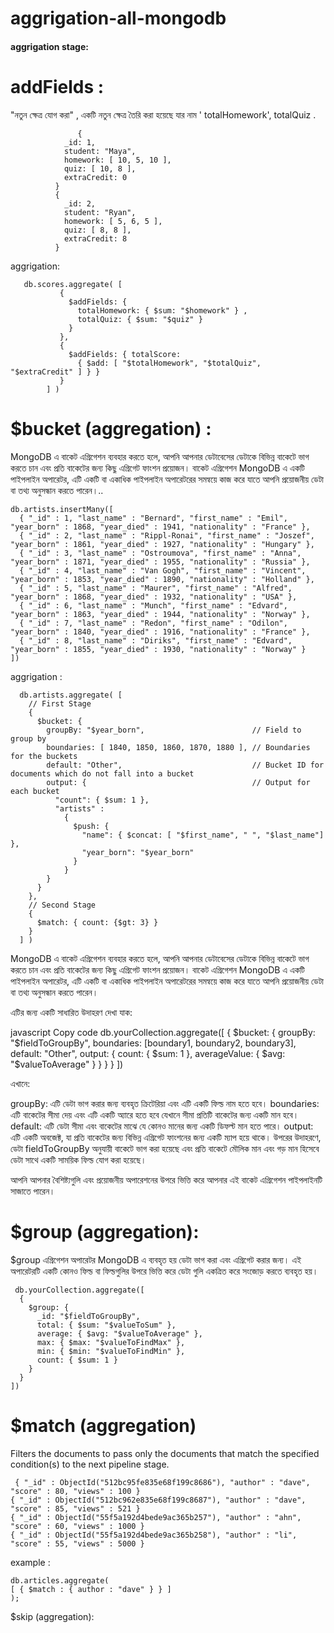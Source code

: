 # aggrigation-all-mongodb

#### aggrigation stage:

# addFields : 
"নতুন ক্ষেত্র যোগ করা" , একটি নতুন ক্ষেত্র তৈরি করা হয়েছে যার নাম ' totalHomework', totalQuiz . 

                   {
                _id: 1,
                student: "Maya",
                homework: [ 10, 5, 10 ],
                quiz: [ 10, 8 ],
                extraCredit: 0
              }
              {
                _id: 2,
                student: "Ryan",
                homework: [ 5, 6, 5 ],
                quiz: [ 8, 8 ],
                extraCredit: 8
              }
              
aggrigation:

       db.scores.aggregate( [
               {
                 $addFields: {
                   totalHomework: { $sum: "$homework" } ,
                   totalQuiz: { $sum: "$quiz" }
                 }
               },
               {
                 $addFields: { totalScore:
                   { $add: [ "$totalHomework", "$totalQuiz", "$extraCredit" ] } }
               }
            ] )


#  $bucket (aggregation) : 
MongoDB এ বাকেট এগ্রিগেশন ব্যবহার করতে হলে, আপনি আপনার ডেটাবেসের ডেটাকে বিভিন্ন বাকেটে ভাগ করতে চান এবং প্রতি বাকেটের জন্য কিছু এগ্রিগেট ফাংশন প্রয়োজন। বাকেট এগ্রিগেশন MongoDB এ একটি পাইপলাইন অপারেটর, এটি একটি বা একাধিক পাইপলাইন অপারেটরের সমন্বয়ে কাজ করে যাতে আপনি প্রয়োজনীয় ডেটা বা তথ্য অনুসন্ধান করতে পারেন।..


    db.artists.insertMany([
      { "_id" : 1, "last_name" : "Bernard", "first_name" : "Emil", "year_born" : 1868, "year_died" : 1941, "nationality" : "France" },
      { "_id" : 2, "last_name" : "Rippl-Ronai", "first_name" : "Joszef", "year_born" : 1861, "year_died" : 1927, "nationality" : "Hungary" },
      { "_id" : 3, "last_name" : "Ostroumova", "first_name" : "Anna", "year_born" : 1871, "year_died" : 1955, "nationality" : "Russia" },
      { "_id" : 4, "last_name" : "Van Gogh", "first_name" : "Vincent", "year_born" : 1853, "year_died" : 1890, "nationality" : "Holland" },
      { "_id" : 5, "last_name" : "Maurer", "first_name" : "Alfred", "year_born" : 1868, "year_died" : 1932, "nationality" : "USA" },
      { "_id" : 6, "last_name" : "Munch", "first_name" : "Edvard", "year_born" : 1863, "year_died" : 1944, "nationality" : "Norway" },
      { "_id" : 7, "last_name" : "Redon", "first_name" : "Odilon", "year_born" : 1840, "year_died" : 1916, "nationality" : "France" },
      { "_id" : 8, "last_name" : "Diriks", "first_name" : "Edvard", "year_born" : 1855, "year_died" : 1930, "nationality" : "Norway" }
    ])

aggrigation :
      
      db.artists.aggregate( [
        // First Stage
        {
          $bucket: {
            groupBy: "$year_born",                        // Field to group by
            boundaries: [ 1840, 1850, 1860, 1870, 1880 ], // Boundaries for the buckets
            default: "Other",                             // Bucket ID for documents which do not fall into a bucket
            output: {                                     // Output for each bucket
              "count": { $sum: 1 },
              "artists" :
                {
                  $push: {
                    "name": { $concat: [ "$first_name", " ", "$last_name"] },
                    "year_born": "$year_born"
                  }
                }
            }
          }
        },
        // Second Stage
        {
          $match: { count: {$gt: 3} }
        }
      ] )



MongoDB এ বাকেট এগ্রিগেশন ব্যবহার করতে হলে, আপনি আপনার ডেটাবেসের ডেটাকে বিভিন্ন বাকেটে ভাগ করতে চান এবং প্রতি বাকেটের জন্য কিছু এগ্রিগেট ফাংশন প্রয়োজন। বাকেট এগ্রিগেশন MongoDB এ একটি পাইপলাইন অপারেটর, এটি একটি বা একাধিক পাইপলাইন অপারেটরের সমন্বয়ে কাজ করে যাতে আপনি প্রয়োজনীয় ডেটা বা তথ্য অনুসন্ধান করতে পারেন।

এটির জন্য একটি সাধারিত উদাহরণ দেখা যাক:

javascript
Copy code
db.yourCollection.aggregate([
  {
    $bucket: {
      groupBy: "$fieldToGroupBy",
      boundaries: [boundary1, boundary2, boundary3],
      default: "Other",
      output: {
        count: { $sum: 1 },
        averageValue: { $avg: "$valueToAverage" }
      }
    }
  }
])


এখানে:

groupBy: এটি ডেটা ভাগ করার জন্য ব্যবহৃত ক্রিটেরিয়া এবং এটি একটি ফিল্ড নাম হতে হবে।
boundaries: এটি বাকেটের সীমা দেয় এবং এটি একটি অ্যারে হতে হবে যেখানে সীমা প্রতিটি বাকেটের জন্য একটি মান হবে।
default: এটি ডেটা সীমা এবং বাকেটের মাঝে যে কোনও মানের জন্য একটি ডিফল্ট মান হতে পারে।
output: এটি একটি অবজেক্ট, যা প্রতি বাকেটের জন্য বিভিন্ন এগ্রিগেট ফাংশনের জন্য একটি ম্যাপ হয়ে থাকে।
উপরের উদাহরণে, ডেটা fieldToGroupBy অনুযায়ী বাকেটে ভাগ করা হয়েছে এবং প্রতি বাকেটে মৌলিক মান এবং গড় মান হিসেবে ডেটা সাথে একটি সাময়িক ফিল্ড যোগ করা হয়েছে।

আপনি আপনার বৈশিষ্ট্যগুলি এবং প্রয়োজনীয় অপারেশনের উপরে ভিত্তি করে আপনার এই বাকেট এগ্রিগেশন পাইপলাইনটি সাজাতে পারেন।


 # $group (aggregation):
 
 $group এগ্রিগেশন অপারেটর MongoDB এ ব্যবহৃত হয় ডেটা ভাগ করা এবং এগ্রিগেট করার জন্য। এই অপারেটরটি একটি কোনও ফিল্ড বা ফিল্ডগুলির উপরে ভিত্তি করে ডেটা গুলি একত্রিত করে সংজোড় করতে ব্যবহৃত হয়।

     db.yourCollection.aggregate([
      {
        $group: {
          _id: "$fieldToGroupBy",
          total: { $sum: "$valueToSum" },
          average: { $avg: "$valueToAverage" },
          max: { $max: "$valueToFindMax" },
          min: { $min: "$valueToFindMin" },
          count: { $sum: 1 }
        }
      }
    ])


 # $match (aggregation)
 Filters the documents to pass only the documents that match the specified condition(s) to the next pipeline stage.

    
     { "_id" : ObjectId("512bc95fe835e68f199c8686"), "author" : "dave", "score" : 80, "views" : 100 }
    { "_id" : ObjectId("512bc962e835e68f199c8687"), "author" : "dave", "score" : 85, "views" : 521 }
    { "_id" : ObjectId("55f5a192d4bede9ac365b257"), "author" : "ahn", "score" : 60, "views" : 1000 }
    { "_id" : ObjectId("55f5a192d4bede9ac365b258"), "author" : "li", "score" : 55, "views" : 5000 }

example :

    db.articles.aggregate(
    [ { $match : { author : "dave" } } ]
    );


$skip (aggregation):

